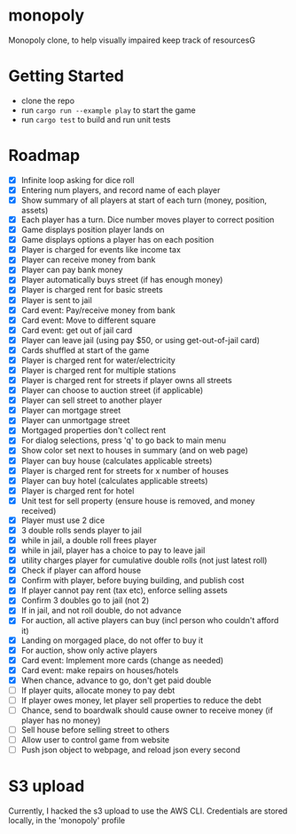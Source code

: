 # monopoly
Monopoly clone, to help visually impaired keep track of resourcesG

# Getting Started
- clone the repo
- run `cargo run --example play` to start the game
- run `cargo test` to build and run unit tests

# Roadmap 
- [x] Infinite loop asking for dice roll
- [x] Entering num players, and record name of each player
- [x] Show summary of all players at start of each turn (money, position, assets)
- [x] Each player has a turn. Dice number moves player to correct position
- [x] Game displays position player lands on
- [x] Game displays options a player has on each position
- [x] Player is charged for events like income tax
- [x] Player can receive money from bank
- [x] Player can pay bank money
- [x] Player automatically buys street (if has enough money)
- [x] Player is charged rent for basic streets
- [x] Player is sent to jail
- [x] Card event: Pay/receive money from bank
- [x] Card event: Move to different square
- [x] Card event: get out of jail card
- [x] Player can leave jail (using pay $50, or using get-out-of-jail card)
- [x] Cards shuffled at start of the game
- [x] Player is charged rent for water/electricity
- [x] Player is charged rent for multiple stations 
- [x] Player is charged rent for streets if player owns all streets
- [x] Player can choose to auction street (if applicable)
- [x] Player can sell street to another player
- [x] Player can mortgage street
- [x] Player can unmortgage street
- [x] Mortgaged properties don't collect rent
- [x] For dialog selections, press 'q' to go back to main menu
- [x] Show color set next to houses in summary (and on web page)
- [x] Player can buy house (calculates applicable streets)
- [x] Player is charged rent for streets for x number of houses
- [x] Player can buy hotel (calculates applicable streets)
- [x] Player is charged rent for hotel
- [x] Unit test for sell property (ensure house is removed, and money received)
- [x] Player must use 2 dice
- [x] 3 double rolls sends player to jail
- [x] while in jail, a double roll frees player
- [x] while in jail, player has a choice to pay to leave jail
- [x] utility charges player for cumulative double rolls (not just latest roll)
- [x] Check if player can afford house
- [x] Confirm with player, before buying building, and publish cost
- [x] If player cannot pay rent (tax etc), enforce selling assets
- [x] Confirm 3 doubles go to jail (not 2)
- [x] If in jail, and not roll double, do not advance
- [x] For auction, all active players can buy (incl person who couldn't afford it)
- [x] Landing on morgaged place, do not offer to buy it
- [x] For auction, show only active players
- [x] Card event: Implement more cards (change as needed)
- [x] Card event: make repairs on houses/hotels
- [x] When chance, advance to go, don't get paid double
- [ ] If player quits, allocate money to pay debt
- [ ] If player owes money, let player sell properties to reduce the debt
- [ ] Chance, send to boardwalk should cause owner to receive money (if player has no money)
- [ ] Sell house before selling street to others
- [ ] Allow user to control game from website
- [ ] Push json object to webpage, and reload json every second

# S3 upload
Currently, I hacked the s3 upload to use the AWS CLI. Credentials are stored locally, in the 'monopoly' profile
